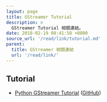 ```yaml
---
layout: page
title: GStreamer Tutorial
description: >
  GStreamer Tutorial 相關連結。
date: 2018-02-19 08:41:58 +0800
source_url: '/read/link/tutorial.md'
parent:
  title: GStreamer 相關連結
  url: '/read/link/'
---
```



## Tutorial

* [Python GStreamer Tutorial](http://brettviren.github.io/pygst-tutorial-org/pygst-tutorial.html) ([GitHub](https://github.com/brettviren/pygst-tutorial-org))
